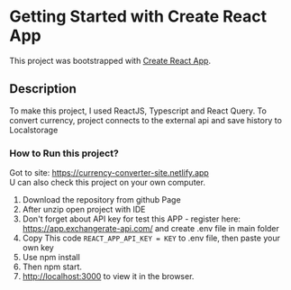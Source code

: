 # Getting Started with Create React App

This project was bootstrapped with [Create React App](https://github.com/facebook/create-react-app).

## Description

To make this project, I used ReactJS, Typescript and React Query. To convert currency, project connects to the external api and save history to Localstorage

### How to Run this project?

Got to site: https://currency-converter-site.netlify.app <br />
U can also check this project on your own computer. <br />
1. Download the repository from github Page
2. After unzip open project with IDE
3. Don't forget about API key for test this APP - register here: https://app.exchangerate-api.com/ and create .env file in main folder
4. Copy This code `REACT_APP_API_KEY = KEY` to .env file, then paste your own key 
5. Use npm install
6. Then npm start.
7. [http://localhost:3000](http://localhost:3000) to view it in the browser.
